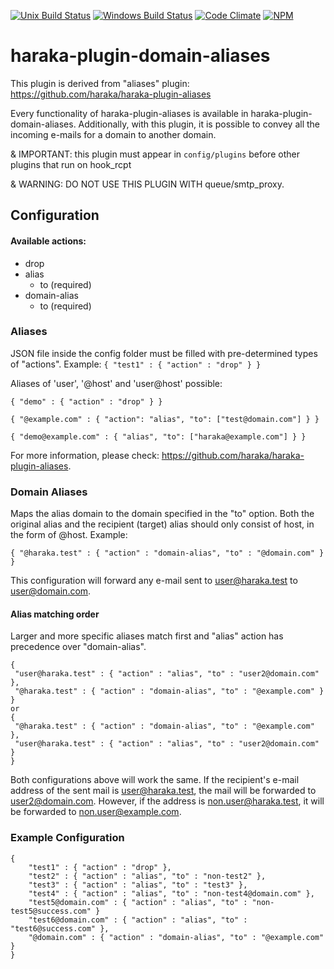 
[![Unix Build Status][ci-img]][ci-url]
[![Windows Build Status][ci-win-img]][ci-win-url]
[![Code Climate][clim-img]][clim-url]
[![NPM][npm-img]][npm-url]

# haraka-plugin-domain-aliases

This plugin is derived from "aliases" plugin: https://github.com/haraka/haraka-plugin-aliases

Every functionality of haraka-plugin-aliases is available in haraka-plugin-domain-aliases. Additionally, with this plugin, it is possible to convey all the incoming e-mails for a domain to another domain.

& IMPORTANT: this plugin must appear in  `config/plugins`  before other plugins that run on hook_rcpt

& WARNING: DO NOT USE THIS PLUGIN WITH queue/smtp_proxy.

## Configuration
#### Available actions:
- drop
- alias
	- to (required)
- domain-alias
	- to (required)

### Aliases
JSON file inside the config folder must be filled with pre-determined types of "actions". Example:
`{ "test1" : { "action" : "drop" } }` 

Aliases of 'user', '@host' and 'user@host' possible:
```
{ "demo" : { "action" : "drop" } }

{ "@example.com" : { "action": "alias", "to": ["test@domain.com"] } }

{ "demo@example.com" : { "alias", "to": ["haraka@example.com"] } }
```

For more information, please check: https://github.com/haraka/haraka-plugin-aliases.

### Domain Aliases
Maps the alias domain to the domain specified in the "to" option.
Both the original alias and the recipient (target) alias should only consist of host, in the form of @host. Example:
```
{ "@haraka.test" : { "action" : "domain-alias", "to" : "@domain.com" } }
```
This configuration will forward any e-mail sent to user@haraka.test to user@domain.com.

#### Alias matching order
Larger and more specific aliases match first and "alias" action has precedence over "domain-alias".
```
{
 "user@haraka.test" : { "action" : "alias", "to" : "user2@domain.com" },
 "@haraka.test" : { "action" : "domain-alias", "to" : "@example.com" }
}
or
{
 "@haraka.test" : { "action" : "domain-alias", "to" : "@example.com" },
 "user@haraka.test" : { "action" : "alias", "to" : "user2@domain.com" }
}
```
Both configurations above will work the same. If the recipient's e-mail address  of the sent mail is user@haraka.test, the mail will be forwarded to user2@domain.com. However, if the address is non.user@haraka.test, it will be forwarded to non.user@example.com.



### Example Configuration
```
{
    "test1" : { "action" : "drop" },
    "test2" : { "action" : "alias", "to" : "non-test2" },
    "test3" : { "action" : "alias", "to" : "test3" },
    "test4" : { "action" : "alias", "to" : "non-test4@domain.com" },
    "test5@domain.com" : { "action" : "alias", "to" : "non-test5@success.com" }
    "test6@domain.com" : { "action" : "alias", "to" : "test6@success.com" },
    "@domain.com" : { "action" : "domain-alias", "to" : "@example.com" }
}
```

<!-- leave these buried at the bottom of the document -->
[ci-img]: https://github.com/haraka/haraka-plugin-domain-aliases/workflows/Plugin%20Tests/badge.svg
[ci-url]: https://github.com/haraka/haraka-plugin-domain-aliases/actions?query=workflow%3A%22Plugin+Tests%22
[ci-win-img]: https://github.com/haraka/haraka-plugin-domain-aliases/workflows/Plugin%20Tests%20-%20Windows/badge.svg
[ci-win-url]: https://github.com/haraka/haraka-plugin-domain-aliases/actions?query=workflow%3A%22Plugin+Tests+-+Windows%22
[clim-img]: https://codeclimate.com/github/haraka/haraka-plugin-domain-aliases/badges/gpa.svg
[clim-url]: https://codeclimate.com/github/haraka/haraka-plugin-domain-aliases
[npm-img]: https://nodei.co/npm/haraka-plugin-domain-aliases.png
[npm-url]: https://www.npmjs.com/package/haraka-plugin-domain-aliases

